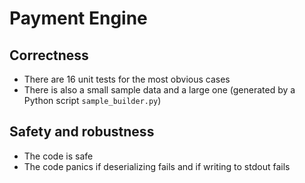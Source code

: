 # Payment Engine

## Correctness
* There are 16 unit tests for the most obvious cases
* There is also a small sample data and a large one (generated by a Python script `sample_builder.py`)

## Safety and robustness
* The code is safe
* The code panics if deserializing fails and if writing to stdout fails